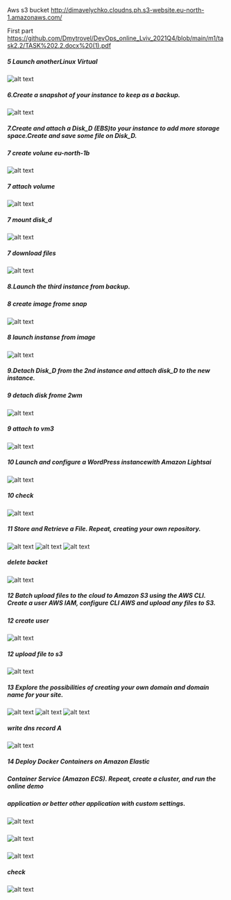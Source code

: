 
Aws s3 bucket
http://dimavelychko.cloudns.ph.s3-website.eu-north-1.amazonaws.com/

First part
https://github.com/Dmytrovel/DevOps_online_Lviv_2021Q4/blob/main/m1/task2.2/TASK%202.2.docx%20(1).pdf

##### 5 Launch anotherLinux Virtual 
![alt text](/m1/task2.2/screenshots/5.png) 

##### 6.Create a snapshot of your instance to keep as a backup.
![alt text](/m1/task2.2/screenshots/6.png) 

##### 7.Create and attach a Disk_D (EBS)to your instance to add more storage space.Create and save some file on Disk_D.
##### 7 create volune eu-north-1b
![alt text](/m1/task2.2/screenshots/7v1.png) 
##### 7 attach volume
![alt text](/m1/task2.2/screenshots/7v2.png) 
##### 7 mount disk_d
![alt text](/m1/task2.2/screenshots/7v3.png) 
##### 7 download files
![alt text](/m1/task2.2/screenshots/7v4.png) 

##### 8.Launch the third instance from backup.
##### 8 create image frome snap
![alt text](/m1/task2.2/screenshots/8v1.png) 
##### 8 launch instanse from image
![alt text](/m1/task2.2/screenshots/8v2.png) 
##### 9.Detach Disk_D from the 2nd instance and attach disk_D to the new instance.
##### 9 detach disk frome 2wm
![alt text](/m1/task2.2/screenshots/9v1.png) 
##### 9 attach to vm3
![alt text](/m1/task2.2/screenshots/9v2.png) 
##### 10 Launch and configure a WordPress instancewith Amazon Lightsai
![alt text](/m1/task2.2/screenshots/10.png) 
##### 10 check
![alt text](/m1/task2.2/screenshots/10v1.png) 
##### 11 Store and Retrieve a File. Repeat, creating your own repository.
![alt text](/m1/task2.2/screenshots/12.1.png) 
![alt text](/m1/task2.2/screenshots/12.2.png) 
![alt text](/m1/task2.2/screenshots/12.3.png)
##### delete backet
![alt text](/m1/task2.2/screenshots/13.1.png)
##### 12 Batch upload files to the cloud to Amazon S3 using the AWS CLI. Create a user AWS IAM, configure CLI AWS and upload any files to S3.
##### 12 create user
![alt text](/m1/task2.2/screenshots/12v1.png) 
##### 12 upload file to s3
![alt text](/m1/task2.2/screenshots/12v2.png) 
##### 13 Explore the possibilities of creating your own domain and domain name for your site.
![alt text](/m1/task2.2/screenshots/13.2.png) 
![alt text](/m1/task2.2/screenshots/13.3.png) 
![alt text](/m1/task2.2/screenshots/13.4.png)
##### write dns record A
![alt text](/m1/task2.2/screenshots/13.5.png) 
##### 14 Deploy Docker Containers on Amazon Elastic
##### Container Service (Amazon ECS). Repeat, create a cluster, and run the online demo
##### application or better other application with custom settings.
![alt text](/m1/task2.2/screenshots/14.1.png)
#####
![alt text](/m1/task2.2/screenshots/14.2.png)
#####
![alt text](/m1/task2.2/screenshots/14.3.png)
##### check
![alt text](/m1/task2.2/screenshots/14.4.png) 
